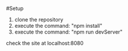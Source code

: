 #Setup
1. clone the repository
2. execute the command: "npm install"
3. execute the command: "npm run devServer"

check the site at localhost:8080
